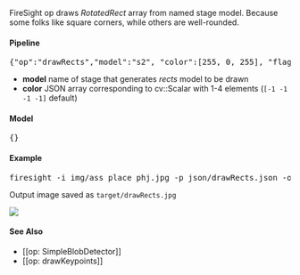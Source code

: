 FireSight op draws _RotatedRect_ array from named stage model.  Because some folks like square corners, while others are well-rounded.

#### Pipeline
<pre>{"op":"drawRects","model":"s2", "color":[255, 0, 255], "flags":5}</pre>
* **model** name of stage that generates _rects_ model to be drawn
* **color** JSON array corresponding to cv::Scalar with 1-4 elements (`[-1 -1 -1 -1]` default)

#### Model
<pre>{}</pre>

#### Example
<pre>firesight -i img/ass_place_phj.jpg -p json/drawRects.json -o target/drawRects.jpg</pre>
Output image saved as `target/drawRects.jpg`

<img src="https://github.com/firepick1/FireSight/blob/master/img/drawRects.jpg?raw=true">

#### See Also
* [[op: SimpleBlobDetector]]
* [[op: drawKeypoints]]